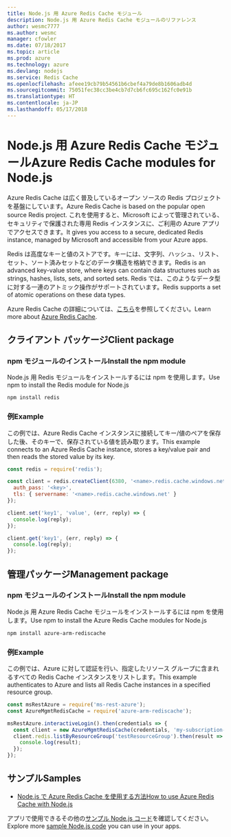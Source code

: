 ```yaml
---
title: Node.js 用 Azure Redis Cache モジュール
description: Node.js 用 Azure Redis Cache モジュールのリファレンス
author: wesmc7777
ms.author: wesmc
manager: cfowler
ms.date: 07/18/2017
ms.topic: article
ms.prod: azure
ms.technology: azure
ms.devlang: nodejs
ms.service: Redis Cache
ms.openlocfilehash: afeee19cb79b54561b6cbef4a79de8b1606adb4d
ms.sourcegitcommit: 75051fec38cc3be4cb7d7cb6fc695c162fc0e91b
ms.translationtype: HT
ms.contentlocale: ja-JP
ms.lasthandoff: 05/17/2018
---
```

# <a name="azure-redis-cache-modules-for-nodejs"></a><span data-ttu-id="84d36-103">Node.js 用 Azure Redis Cache モジュール</span><span class="sxs-lookup"><span data-stu-id="84d36-103">Azure Redis Cache modules for Node.js</span></span>

<span data-ttu-id="84d36-104">Azure Redis Cache は広く普及しているオープン ソースの Redis プロジェクトを基盤にしています。</span><span class="sxs-lookup"><span data-stu-id="84d36-104">Azure Redis Cache is based on the popular open source Redis project.</span></span> <span data-ttu-id="84d36-105">これを使用すると、Microsoft によって管理されている、セキュリティで保護された専用 Redis インスタンスに、ご利用の Azure アプリでアクセスできます。</span><span class="sxs-lookup"><span data-stu-id="84d36-105">It gives you access to a secure, dedicated Redis instance, managed by Microsoft and accessible from your Azure apps.</span></span>

<span data-ttu-id="84d36-106">Redis は高度なキーと値のストアです。キーには、文字列、ハッシュ、リスト、セット、ソート済みセットなどのデータ構造を格納できます。</span><span class="sxs-lookup"><span data-stu-id="84d36-106">Redis is an advanced key-value store, where keys can contain data structures such as strings, hashes, lists, sets, and sorted sets.</span></span> <span data-ttu-id="84d36-107">Redis では、このようなデータ型に対する一連のアトミック操作がサポートされています。</span><span class="sxs-lookup"><span data-stu-id="84d36-107">Redis supports a set of atomic operations on these data types.</span></span>

<span data-ttu-id="84d36-108">Azure Redis Cache の詳細については、[こちら](https://docs.microsoft.com/azure/redis-cache/)を参照してください。</span><span class="sxs-lookup"><span data-stu-id="84d36-108">Learn more about [Azure Redis Cache](https://docs.microsoft.com/azure/redis-cache/).</span></span>

## <a name="client-package"></a><span data-ttu-id="84d36-109">クライアント パッケージ</span><span class="sxs-lookup"><span data-stu-id="84d36-109">Client package</span></span>

### <a name="install-the-npm-module"></a><span data-ttu-id="84d36-110">npm モジュールのインストール</span><span class="sxs-lookup"><span data-stu-id="84d36-110">Install the npm module</span></span>

<span data-ttu-id="84d36-111">Node.js 用 Redis モジュールをインストールするには npm を使用します。</span><span class="sxs-lookup"><span data-stu-id="84d36-111">Use npm to install the Redis module for Node.js</span></span>

```bash
npm install redis
```

### <a name="example"></a><span data-ttu-id="84d36-112">例</span><span class="sxs-lookup"><span data-stu-id="84d36-112">Example</span></span>

<span data-ttu-id="84d36-113">この例では、Azure Redis Cache インスタンスに接続してキー/値のペアを保存した後、そのキーで、保存されている値を読み取ります。</span><span class="sxs-lookup"><span data-stu-id="84d36-113">This example connects to an Azure Redis Cache instance, stores a key/value pair and then reads the stored value by its key.</span></span>

```javascript
const redis = require('redis');

const client = redis.createClient(6380, '<name>.redis.cache.windows.net', {
  auth_pass: '<key>',
  tls: { servername: '<name>.redis.cache.windows.net' }
});

client.set('key1', 'value', (err, reply) => {
  console.log(reply);
});

client.get('key1', (err, reply) => {
  console.log(reply);
});
```

## <a name="management-package"></a><span data-ttu-id="84d36-114">管理パッケージ</span><span class="sxs-lookup"><span data-stu-id="84d36-114">Management package</span></span>

### <a name="install-the-npm-module"></a><span data-ttu-id="84d36-115">npm モジュールのインストール</span><span class="sxs-lookup"><span data-stu-id="84d36-115">Install the npm module</span></span>

<span data-ttu-id="84d36-116">Node.js 用 Azure Redis Cache モジュールをインストールするには npm を使用します。</span><span class="sxs-lookup"><span data-stu-id="84d36-116">Use npm to install the Azure Redis Cache modules for Node.js</span></span>

```bash
npm install azure-arm-rediscache
```

### <a name="example"></a><span data-ttu-id="84d36-117">例</span><span class="sxs-lookup"><span data-stu-id="84d36-117">Example</span></span>

<span data-ttu-id="84d36-118">この例では、Azure に対して認証を行い、指定したリソース グループに含まれるすべての Redis Cache インスタンスをリストします。</span><span class="sxs-lookup"><span data-stu-id="84d36-118">This example authenticates to Azure and lists all Redis Cache instances in a specified resource group.</span></span>

```javascript
const msRestAzure = require('ms-rest-azure');
const AzureMgmtRedisCache = require('azure-arm-rediscache');

msRestAzure.interactiveLogin().then(credentials => {
  const client = new AzureMgmtRedisCache(credentials, 'my-subscription-id');
  client.redis.listByResourceGroup('testResourceGroup').then(result => {
    console.log(result);
  });
});
```


## <a name="samples"></a><span data-ttu-id="84d36-119">サンプル</span><span class="sxs-lookup"><span data-stu-id="84d36-119">Samples</span></span>

* [<span data-ttu-id="84d36-120">Node.js で Azure Redis Cache を使用する方法</span><span class="sxs-lookup"><span data-stu-id="84d36-120">How to use Azure Redis Cache with Node.js</span></span>](https://docs.microsoft.com/azure/redis-cache/cache-nodejs-get-started)

<span data-ttu-id="84d36-121">アプリで使用できるその他の[サンプル Node.js コード](https://azure.microsoft.com/resources/samples/?platform=nodejs)を確認してください。</span><span class="sxs-lookup"><span data-stu-id="84d36-121">Explore more [sample Node.js code](https://azure.microsoft.com/resources/samples/?platform=nodejs) you can use in your apps.</span></span>
